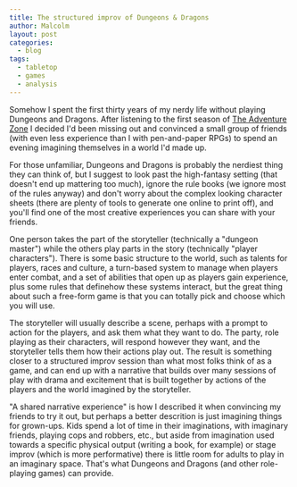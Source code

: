 ```yaml
---
title: The structured improv of Dungeons & Dragons
author: Malcolm
layout: post
categories:
  - blog
tags:
  - tabletop
  - games
  - analysis
---
```


Somehow I spent the first thirty years of my nerdy life without playing
Dungeons and Dragons. After listening to the first season of
[The Adventure Zone](http://www.maximumfun.org/shows/adventure-zone) I
decided I'd been missing out and convinced a small group of friends (with
even less experience than I with pen-and-paper RPGs) to spend an evening
imagining themselves in a world I'd made up.

For those unfamiliar, Dungeons and Dragons is probably the nerdiest thing
they can think of, but I suggest to look past the high-fantasy setting (that
doesn't end up mattering too much), ignore the rule books (we ignore most
of the rules anyway) and don't worry about the complex looking character
sheets (there are plenty of tools to generate one online to print off),
and you'll find one of the most creative experiences you can share with
your friends.

One person takes the part of the storyteller (technically a "dungeon 
master") while the others play parts in the story (technically "player
characters"). There is some basic structure to the world, such as
talents for players, races and culture, a turn-based system to manage
when players enter combat, and a set of abilities that open up as
players gain experience, plus some rules that definehow these systems 
interact, but the great thing about such a free-form game is that you
can totally pick and choose which you will use.

The storyteller will usually describe a scene, perhaps with a prompt
to action for the players, and ask them what they want to do. The party,
role playing as their characters, will respond however they want,
and the storyteller tells them how their actions play out. The result
is something closer to a structured improv session than what most folks
think of as a game, and can end up with a narrative that builds over many
sessions of play with drama and excitement that is built together by
actions of the players and the world imagined by the storyteller.

"A shared narrative experience" is how I described it when convincing my
friends to try it out, but perhaps a better descrition is just imagining
things for grown-ups. Kids spend a lot of time in their imaginations,
with imaginary friends, playing cops and robbers, etc., but aside from
imagination used towards a specific physical output (writing a book, for 
example) or stage improv (which is more performative) there is little room
for adults to play in an imaginary space. That's what Dungeons and Dragons
(and other role-playing games) can provide.